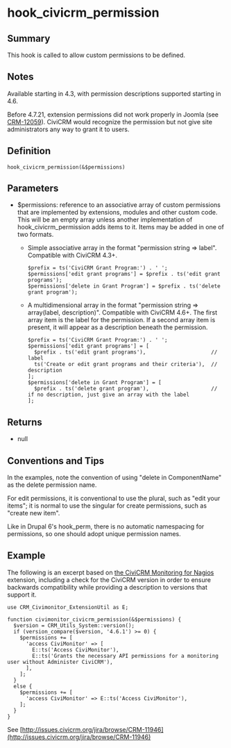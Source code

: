 # hook_civicrm_permission

## Summary

This hook is called to allow custom permissions to be defined.

## Notes

Available starting in 4.3, with permission descriptions supported
starting in 4.6.

Before 4.7.21, extension permissions did not work properly in Joomla (see
[CRM-12059](https://issues.civicrm.org/jira/browse/CRM-12059)). CiviCRM
would recognize the permission but not give site administrators any way
to grant it to users.

## Definition

    hook_civicrm_permission(&$permissions)

## Parameters

-   $permissions: reference to an associative array of custom
    permissions that are implemented by extensions, modules and other
    custom code. This will be an empty array unless another
    implementation of hook_civicrm_permission adds items to it. Items
    may be added in one of two formats.

    -   Simple associative array in the format "permission string =>
        label".  Compatible with CiviCRM 4.3+.

            $prefix = ts('CiviCRM Grant Program:') . ' ';
            $permissions['edit grant programs'] = $prefix . ts('edit grant programs');
            $permissions['delete in Grant Program'] = $prefix . ts('delete grant program');

    -   A multidimensional array in the format "permission string =>
        array(label, description)".  Compatible with CiviCRM 4.6+.  The
        first array item is the label for the permission.  If a second
        array item is present, it will appear as a description beneath
        the permission.

            $prefix = ts('CiviCRM Grant Program:') . ' ';
            $permissions['edit grant programs'] = [
              $prefix . ts('edit grant programs'),                     // label
              ts('Create or edit grant programs and their criteria'),  // description
            ];
            $permissions['delete in Grant Program'] = [
              $prefix . ts('delete grant program'),                    // if no description, just give an array with the label
            ];

## Returns

-   null

## Conventions and Tips

In the examples, note the convention of using "delete in ComponentName"
as the delete permission name.

For edit permissions, it is conventional to use the plural, such as
"edit your items"; it is normal to use the singular for create
permissions, such as "create new item".

Like in Drupal 6's hook_perm, there is no automatic namespacing for
permissions, so one should adopt unique permission names.

## Example

The following is an excerpt based on [the CiviCRM Monitoring for
Nagios](https://github.com/aghstrategies/com.aghstrategies.civimonitor/blob/bc1993fd07e2c730847e5fda6bf3958d41a51341/civimonitor.php#L132)
extension, including a check for the CiviCRM version in order to ensure
backwards compatibility while providing a description to versions that
support it.

    use CRM_Civimonitor_ExtensionUtil as E;

    function civimonitor_civicrm_permission(&$permissions) {
      $version = CRM_Utils_System::version();
      if (version_compare($version, '4.6.1') >= 0) {
        $permissions += [
          'access CiviMonitor' => [
            E::ts('Access CiviMonitor'),
            E::ts('Grants the necessary API permissions for a monitoring user without Administer CiviCRM'),
          ],
        ];
      }
      else {
        $permissions += [
          'access CiviMonitor' => E::ts('Access CiviMonitor'),
        ];
      }
    }

See
[http://issues.civicrm.org/jira/browse/CRM-11946](http://issues.civicrm.org/jira/browse/CRM-11946)
